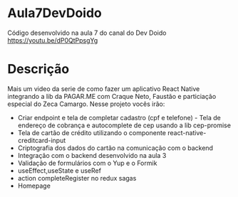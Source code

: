 # Aula7DevDoido
Código desenvolvido na aula 7 do canal do Dev Doido
https://youtu.be/dP0QtPpsgYg
# Descrição
Mais um video da serie de como fazer um aplicativo React Native integrando a lib da PAGAR.ME com Craque Neto, Faustão e particiação especial do Zeca Camargo. Nesse projeto vocês irão:
- Criar endpoint e tela de completar cadastro (cpf e telefone) - Tela de endereço de cobrança e autocomplete de cep usando a lib cep-promise
- Tela de cartão de crédito utilizando o componente react-native-creditcard-input
- Criptografia dos dados do cartão na comunicação com o backend
- Integração com o backend desenvolvido na aula 3
- Validação de formulários com o Yup e o Formik
- useEffect,useState e useRef
- action completeRegister no redux sagas
- Homepage
